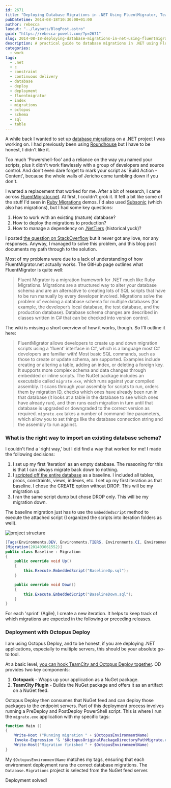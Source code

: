```yaml
---
id: 2671
title: "Deploying Database Migrations in .NET Using FluentMigrator, TeamCity, and Octopus Deploy"
pubDatetime: 2014-08-18T10:30:00+01:00
author: rebecca
layout: "../layouts/BlogPost.astro"
guid: "https://rebecca-powell.com/?p=2671"
slug: 2014-08-18-deploying-database-migrations-in-net-using-fluentmigrator-teamcity-and-octopus-deploy
description: A practical guide to database migrations in .NET using FluentMigrator, covering challenges with existing databases, deployment strategies with Octopus Deploy and TeamCity, and overcoming migration complexities. This post provides insights into automation, version control, and structured schema changes for efficient database management.
categories:
  - work
tags:
  - .net
  - c
  - constraint
  - continuous delivery
  - database
  - deploy
  - deployment
  - fluentmigrator
  - index
  - migrations
  - octopus
  - schema
  - sql
  - table
---
```


A while back I wanted to set up [database migrations](http://en.wikipedia.org/wiki/Data_migration) on a .NET project I was working on. I had previously been using [Roundhouse](https://github.com/chucknorris/roundhouse) but I have to be honest, I didn't like it.

Too much 'Powershell-foo' and a reliance on the way you named your scripts, plus it didn't work flawlessly with a group of developers and source control. And don't even dare forget to mark your script as 'Build Action - Content', because the whole walls of Jericho come tumbling down if you don't.

I wanted a replacement that worked for me. After a bit of research, I came across [FluentMigrator.net](https://github.com/schambers/fluentmigrator/wiki). At first, I couldn't grok it. It felt a bit like some of the stuff I'd seen in [Ruby Migrations](http://guides.rubyonrails.org/migrations.html) demos. I'd also used [Subsonic](http://subsonicproject.com/docs/Migrations/) (which also has migrations), but I had some key questions:

1. How to work with an existing (mature) database?
2. How to deploy the migrations to production?
3. How to manage a dependency on [.NetTiers](https://code.google.com/p/nettiers/) (historical yuck)?

I posted [the question on StackOverflow](http://stackoverflow.com/questions/22224259/using-fluentmigrator-with-an-existing-database) but it never got any love, nor any responses. Anyway, I managed to solve this problem, and this blog post documents my path through to the solution.

Most of my problems were due to a lack of understanding of how FluentMigrator.net actually works. The GitHub page outlines what FluentMigrator is quite well:

> Fluent Migrator is a migration framework for .NET much like Ruby Migrations. Migrations are a structured way to alter your database schema and are an alternative to creating lots of SQL scripts that have to be run manually by every developer involved. Migrations solve the problem of evolving a database schema for multiple databases (for example, the developer’s local database, the test database, and the production database). Database schema changes are described in classes written in C# that can be checked into version control.

The wiki is missing a short overview of how it works, though. So I'll outline it here:

> FluentMigrator allows developers to create up and down migration scripts using a 'fluent' interface in C#, which is a language most C# developers are familiar with! Most basic SQL commands, such as those to create or update schema, are supported. Examples include creating or altering a table, adding an index, or deleting a foreign key. It supports more complex schema and data changes through embedded or inline scripts. The NuGet package includes an executable called `migrate.exe`, which runs against your compiled assembly. It scans through your assembly for scripts to run, orders them by migration ID, checks which ones have already been run in that database (it looks at a table in the database to see which ones have already run), and then runs each migration in turn until that database is upgraded or downgraded to the correct version as required. `migrate.exe` takes a number of command-line parameters, which allow you to set things like the database connection string and the assembly to run against.

### What is the right way to import an existing database schema?

I couldn't find a 'right way,' but I did find a way that worked for me! I made the following decisions:

1. I set up my first 'iteration' as an empty database. The reasoning for this is that I can always migrate back down to nothing.
2. I [scripted off the entire database](http://stackoverflow.com/questions/1162339/script-entire-database-sql-server) as a baseline. I included all tables, procs, constraints, views, indexes, etc. I set up my first iteration as that baseline. I chose the CREATE option without DROP. This will be my migration up.
3. I ran the same script dump but chose DROP only. This will be my migration down.

The baseline migration just has to use the `EmbeddedScript` method to execute the attached script (I organized the scripts into iteration folders as well).

![project structure](/assets/posts/project-structure.png)

```c#
[Tags(Environments.DEV, Environments.TIERS, Environments.CI, Environments.TEST)]
[Migration(201403061552)]
public class Baseline : Migration
{
    public override void Up()
    {
        this.Execute.EmbeddedScript("BaselineUp.sql");
    }

    public override void Down()
    {
        this.Execute.EmbeddedScript("BaselineDown.sql");
    }
}
```

For each 'sprint' (Agile), I create a new iteration. It helps to keep track of which migrations are expected in the following or preceding releases.

### Deployment with Octopus Deploy

I am using Octopus Deploy, and to be honest, if you are deploying .NET applications, especially to multiple servers, this should be your absolute go-to tool.

At a basic level, [you can hook TeamCity and Octopus Deploy together](https://github.com/ServiceStack/ServiceStack/wiki/Deploy-Multiple-Sites-to-single-AWS-Instance). OD provides two key components:

1. **Octopack** - Wraps up your application as a NuGet package.
2. **TeamCity Plugin** - Builds the NuGet package and offers it as an artifact on a NuGet feed.

Octopus Deploy then consumes that NuGet feed and can deploy those packages to the endpoint servers. Part of this deployment process involves running a PreDeploy and PostDeploy PowerShell script. This is where I run the `migrate.exe` application with my specific tags:

```powershell
function Main ()
{
    Write-Host ("Running migration " + $OctopusEnvironmentName)
    Invoke-Expression "& '$OctopusOriginalPackageDirectoryPathMigrate.exe' --provider sqlserver2008 --tag $OctopusEnvironmentName --a Database.Migrations.dll"
    Write-Host("Migration finished " + $OctopusEnvironmentName)
}
```

My `$OctopusEnvironmentName` matches my tags, ensuring that each environment deployment runs the correct database migrations. The `Database.Migrations` project is selected from the NuGet feed server.

Deployment solved!
